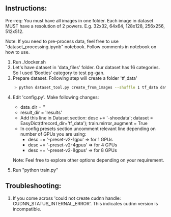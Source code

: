 ## Instructions:

Pre-req: You must have all images in one folder. Each image in dataset MUST have a resolution of 2 powers. E.g. 32x32, 64x64, 128x128, 256x256, 512x512.

Note: If you need to pre-process data, feel free to use "dataset_processing.ipynb" notebook. Follow comments in notebook on how to use.

1. Run ./docker.sh
2. Let's have dataset in 'data_files' folder. Our dataset has 16 categories. So I used 'Booties' category to test pg-gan.
3. Prepare dataset. Following step will create a folder 'tf_data'
```bash
    > python dataset_tool.py create_from_images --shuffle 1 tf_data data_files/Booties
```
4. Edit 'config.py'. Make following changes:
   - data_dir = ''
   - result_dir = 'results'
   - Add this line in Dataset section:
            desc += '-shoedata';             dataset = EasyDict(tfrecord_dir='tf_data'); train.mirror_augment = True
   - In config presets section uncomment relevant line depending on number of GPUs you are using:
      - desc += '-preset-v2-1gpu' => for 1 GPUs
      - desc += '-preset-v2-4gpus' => for 4 GPUs
      - desc += '-preset-v2-8gpus' => for 8 GPUs

    Note: Feel free to explore other options depending on your requirement.

5. Run "python train.py"

## Troubleshooting:

1. If you come across 'could not create cudnn handle: CUDNN_STATUS_INTERNAL_ERROR'. This indicates cudnn version is incompatible.
